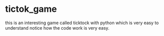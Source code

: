 # tictok_game
this is an interesting game called ticktock with python which is very easy to understand 
notice how the code work is very easy.
